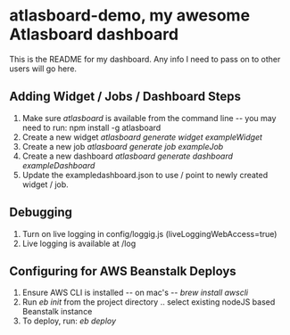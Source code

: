 # atlasboard-demo, my awesome Atlasboard dashboard
This is the README for my dashboard. Any info I need to pass on to other users will go here.

## Adding Widget / Jobs / Dashboard Steps 

1. Make sure *atlasboard* is available from the command line -- you may need to run: npm install -g atlasboard
2. Create a new widget *atlasboard generate widget exampleWidget*
3. Create a new job *atlasboard generate job exampleJob*
4. Create a new dashboard *atlasboard generate dashboard exampleDashboard*
5. Update the exampledashboard.json to use / point to newly created widget / job.

## Debugging 

1. Turn on live logging in config/loggig.js  (liveLoggingWebAccess=true)
2. Live logging is available at /log


## Configuring for AWS Beanstalk Deploys

1. Ensure AWS CLI is installed -- on mac's -- *brew install awscli*
2. Run *eb init* from the project directory .. select existing nodeJS based Beanstalk instance
3. To deploy, run: *eb deploy*

